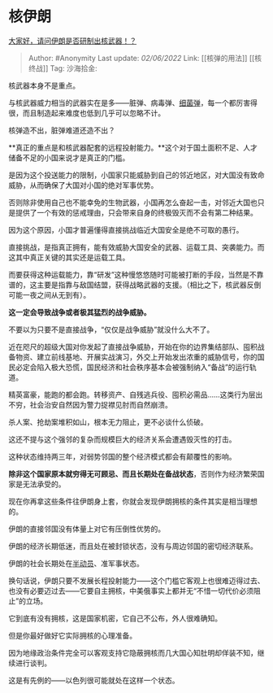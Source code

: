 # 核伊朗
[大家好，请问伊朗是否研制出核武器！？](https://www.zhihu.com/question/323685467/answer/2506532720)

> Author: #Anonymity
> Last update: *02/06/2022*
> Link: [[核弹的用法]] [[核终战]]
> Tag:
> 沙海拾金:

核武器本身不是重点。

与核武器威力相当的武器实在是多——脏弹、病毒弹、[细菌弹](https://www.zhihu.com/search?q=%E7%BB%86%E8%8F%8C%E5%BC%B9&search_source=Entity&hybrid_search_source=Entity&hybrid_search_extra=%7B%22sourceType%22%3A%22answer%22%2C%22sourceId%22%3A2506532720%7D)，每一个都厉害得很，而且制造起来难度也低到几乎可以忽略不计。

核弹造不出，脏弹难道还造不出？

**真正的重点是和核武器配套的远程投射能力。**这个对于国土面积不足、人才储备不足的小国来说才是真正的门槛。

是因为这个投送能力的限制，小国家只能威胁到自己的邻近地区，对大国没有致命威胁，从而确保了大国对小国的绝对军事优势。

否则除非使用自己也不能幸免的生物武器，小国再怎么奋起一击，对邻近大国也只是提供了一个有效的惩戒理由，只会带来自身的终极毁灭而不会有第二种结果。

因为这个原因，小国才普遍懂得直接挑战临近大国安全是绝不可取的愚行。

直接挑战，是指真正拥有，能有效威胁大国安全的武器、运载工具、突袭能力。而这其中真正关键的其实还是运载工具。

而要获得这种运载能力，靠“研发”这种慢悠悠随时可能被打断的手段，当然是不靠谱的，这主要是指靠与敌国结盟，获得战略武器的支援。（相比之下，核武器反倒可能一夜之间从无到有）。

**这一定会导致战争或者极其猛烈的战争威胁。**

不要以为只要不是直接战争，“仅仅是战争威胁”就没什么大不了。

近在咫尺的超级大国对你发起了直接战争威胁，开始在你的边界集结部队、囤积战备物资、建立前线基地、开展实战演习，外交上开始发出浓重的威胁信号，你的国民必定会陷入极大恐慌，国民经济和社会秩序基本会被强制纳入“备战”的运行轨道。

精英富豪，能跑的都会跑。转移资产、自残逃兵役、囤积必需品……这类行为层出不穷，社会治安自然因为警力捉襟见肘而自然崩溃。

杀人案、抢劫案堆积如山，根本无力阻止，更不必谈什么侦破。

这还不提与这个强邻的复杂而规模巨大的经济关系会遭遇毁灭性的打击。

这种状态维持两三年，对弱势邻国的整个经济模式都会有颠覆性的影响。

**除非这个国家原本就穷得无可顾忌、而且长期处在备战状态**，否则作为经济繁荣国家是无法承受的。

现在你再拿这些条件往伊朗身上套，你就会发现伊朗拥核的条件其实是相当理想的。

伊朗的直接邻国没有体量上对它有压倒性优势的。

伊朗的经济长期低迷，而且处在被封锁状态，没有与周边邻国的密切经济联系。

伊朗的社会长期处在[半动员](https://www.zhihu.com/search?q=%E5%8D%8A%E5%8A%A8%E5%91%98&search_source=Entity&hybrid_search_source=Entity&hybrid_search_extra=%7B%22sourceType%22%3A%22answer%22%2C%22sourceId%22%3A2506532720%7D)、准军事状态。

换句话说，伊朗只要不发展长程投射能力——这个门槛它客观上也很难迈得过去、也没有必要迈过去——它要自主拥核，中美俄事实上都并无“不惜一切代价必须阻止”的立场。

它到底有没有拥核，这是国家机密，它自己不公布，外人很难确知。

但是你最好做好它实际拥核的心理准备。

因为地缘政治条件完全可以客观支持它隐蔽拥核而几大国心知肚明却佯装不知，继续进行谈判。

这是有先例的——以色列很可能就处在这样一个状态。
